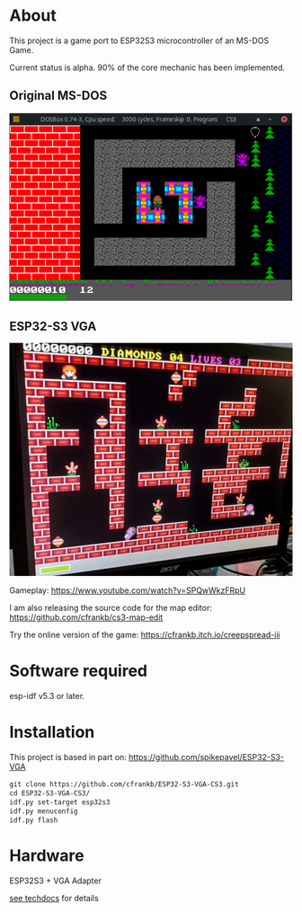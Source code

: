 # About

This project is a game port to ESP32S3 microcontroller of an MS-DOS Game.

Current status is alpha. 90% of the core mechanic has been implemented.

## Original MS-DOS

![Image](techdocs/images/Screenshot_2022-10-19_21-01-20.png "icon")

## ESP32-S3 VGA

![Image](techdocs/images/20241221_100753-crop.jpg "icon")

Gameplay: https://www.youtube.com/watch?v=SPQwWkzFRpU

I am also releasing the source code for the map editor:
https://github.com/cfrankb/cs3-map-edit

Try the online version of the game:
https://cfrankb.itch.io/creepspread-iii

# Software required

esp-idf v5.3 or later.

# Installation

This project is based in part on: https://github.com/spikepavel/ESP32-S3-VGA

```Shell
git clone https://github.com/cfrankb/ESP32-S3-VGA-CS3.git
cd ESP32-S3-VGA-CS3/
idf.py set-target esp32s3
idf.py menuconfig
idf.py flash
```

# Hardware

ESP32S3 + VGA Adapter

[see techdocs](techdocs/README.md) for details